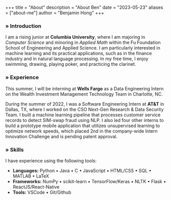 +++
title = "About"
description = "About Ben"
date = "2023-05-23"
aliases = ["about-me"]
author = "Benjamin Hong"
+++


### » Introduction
I am a rising junior at **Columbia University**, where I am majoring in *Computer Science* and minoring in *Applied Math* within the Fu Foundation School of Engineering and Applied Science. I am particularly interested in machine learning and its practical applications, such as in the finance industry and in natural language processing. In my free time, I enjoy swimming, drawing, playing poker, and practicing the clarinet.

### » Experience

This summer, I will be interning at **Wells Fargo** as a Data Engineering Intern on the Wealth Investment Management Technology Team in Charlotte, NC.

During the summer of 2022, I was a Software Engineering Intern at **AT&T** in Dallas, TX, where I worked on the CSO Next-Gen Research & Data Security Team. I built a machine learning pipeline that processes customer service records to detect SIM-swap fraud using NLP. I also led four other interns to build a prototype mobile application that utilizes unsupervised learning to optimize network speeds, which placed 2nd in the company-wide Intern Innovation Challenge and is pending patent approval.

### » Skills

I have experience using the following tools:

* **Languages:** Python • Java • C • JavaScript • HTML/CSS • SQL • MATLAB • LaTeX
* **Frameworks:** NumPy • scikit-learn • TensorFlow/Keras • NLTK • Flask • ReactJS/React-Native
* **Tools:** VSCode • Git/Github
